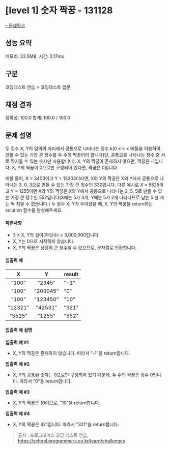 # [level 1] 숫자 짝꿍 - 131128

<a href="https://school.programmers.co.kr/learn/courses/30/lessons/131128">- 문제링크</a>

## 성능 요약

메모리: 33.5MB, 시간: 0.17ms

## 구분

코딩테스트 연습 > 코딩테스트 입문

## 채점 결과

정확성: 100.0
합계: 100.0 / 100.0

## 문제 설명

두 정수 X, Y의 임의의 자리에서 공통으로 나타나는 정수 k(0 ≤ k ≤ 9)들을 이용하여 만들 수 있는 가장 큰 정수를 두 수의 짝꿍이라 합니다(단, 공통으로 나타나는 정수 중 서로 짝지을 수 있는 숫자만 사용합니다). X, Y의 짝꿍이 존재하지 않으면, 짝꿍은 -1입니다. X, Y의 짝꿍이 0으로만 구성되어 있다면, 짝꿍은 0입니다.

예를 들어, X = 3403이고 Y = 13203이라면, X와 Y의 짝꿍은 X와 Y에서 공통으로 나타나는 3, 0, 3으로 만들 수 있는 가장 큰 정수인 330입니다. 다른 예시로 X = 5525이고 Y = 1255이면 X와 Y의 짝꿍은 X와 Y에서 공통으로 나타나는 2, 5, 5로 만들 수 있는 가장 큰 정수인 552입니다(X에는 5가 3개, Y에는 5가 2개 나타나므로 남는 5 한 개는 짝 지을 수 없습니다.)
두 정수 X, Y가 주어졌을 때, X, Y의 짝꿍을 return하는 solution 함수를 완성해주세요.

#### 제한사항

- 3 ≤ X, Y의 길이(자릿수) ≤ 3,000,000입니다.
- X, Y는 0으로 시작하지 않습니다.
- X, Y의 짝꿍은 상당히 큰 정수일 수 있으므로, 문자열로 반환합니다.

#### 입출력 예

|  **X**  |  **Y**   | **result** |
| :-----: | :------: | ---------- |
|  "100"  |  "2345"  | "-1"       |
|  "100"  | "203045" | "0"        |
|  "100"  | "123450" | "10"       |
| "12321" | "42531"  | "321"      |
| "5525"  |  "1255"  | "552"      |

#### 입출력 예 설명

**입출력 예 #1**

- X, Y의 짝꿍은 존재하지 않습니다. 따라서 "-1"을 return합니다.

**입출력 예 #2**

- X, Y의 공통된 숫자는 0으로만 구성되어 있기 때문에, 두 수의 짝꿍은 정수 0입니다. 따라서 "0"을 return합니다.

**입출력 예 #3**

- X, Y의 짝꿍은 10이므로, "10"을 return합니다.

**입출력 예 #4**

- X, Y의 짝꿍은 321입니다. 따라서 "321"을 return합니다.

> 출처 : 프로그래머스 코딩 테스트 연습, <https://school.programmers.co.kr/learn/challenges>
